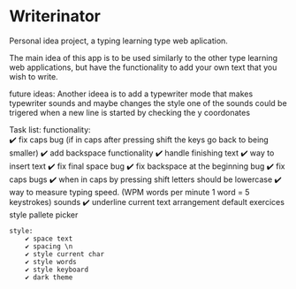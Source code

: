# Writerinator
Personal idea project, a typing learning type web aplication.

The main idea of this app is to be used similarly to the other type learning web applications, but have the functionality to add your own text that you wish to write.


future ideas:
	Another ideea is to add a typewriter mode that makes typewriter sounds and maybe changes the style
	one of the sounds could be trigered when a new line is started by checking the y coordonates

Task list:
	functionality:	
		✔️ fix caps bug (if in caps after pressing shift the keys go back to being smaller)
		✔️ add backspace functionality
		✔️ handle finishing text
		✔️ way to insert text
		✔️ fix final space bug
		✔️ fix backspace at the beginning bug
		✔️ fix caps bugs
		✔️ when in caps by pressing shift letters should be lowercase
		✔️ way to measure typing speed. (WPM words per minute 1 word = 5 keystrokes)
		sounds 
	 	✔️ underline current
		text arrangement
		default exercices
		style pallete picker
		
	style:
		✔️ space text
		✔️ spacing \n
		✔️ style current char
		✔️ style words
		✔️ style keyboard
		✔️ dark theme